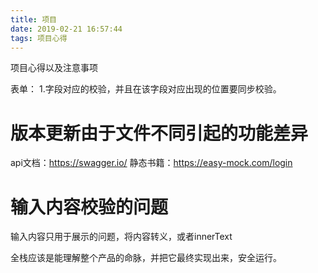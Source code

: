 ```yaml
---
title: 项目
date: 2019-02-21 16:57:44
tags: 项目心得
---
```


项目心得以及注意事项

<!-- more -->

表单：
1.字段对应的校验，并且在该字段对应出现的位置要同步校验。

# 版本更新由于文件不同引起的功能差异
api文档：https://swagger.io/
静态书籍：https://easy-mock.com/login

# 输入内容校验的问题

输入内容只用于展示的问题，将内容转义，或者innerText

全栈应该是能理解整个产品的命脉，并把它最终实现出来，安全运行。
